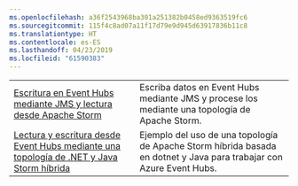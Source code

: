 ```yaml
---
ms.openlocfilehash: a36f2543968ba301a251382b0458ed9363519fc6
ms.sourcegitcommit: 115f4c8ad07a11f17d79e9d945d63917836b11c8
ms.translationtype: HT
ms.contentlocale: es-ES
ms.lasthandoff: 04/23/2019
ms.locfileid: "61590383"
---
```

|  |  |
|---------|---------|
| [Escritura en Event Hubs mediante JMS y lectura desde Apache Storm][1] | Escriba datos en Event Hubs mediante JMS y procese los mediante una topología de Apache Storm. 
| [Lectura y escritura desde Event Hubs mediante una topología de .NET y Java Storm híbrida][2] | Ejemplo del uso de una topología de Apache Storm híbrida basada en dotnet y Java para trabajar con Azure Event Hubs.

[1]: https://azure.microsoft.com/resources/samples/event-hubs-java-storm-sender-jms-receiver/
[2]: https://azure.microsoft.com/resources/samples/hdinsight-dotnet-java-storm-eventhub/